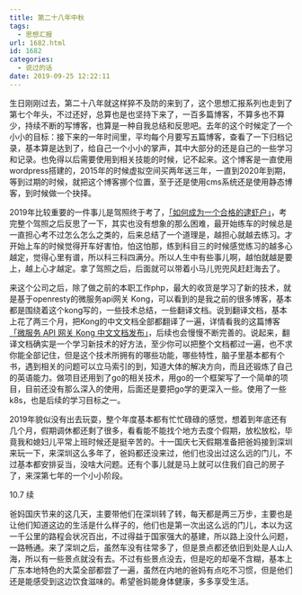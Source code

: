 ```yaml
---
title: 第二十八年中秋
tags:
  - 思想汇报
url: 1682.html
id: 1682
categories:
  - 说过的话
date: 2019-09-25 12:22:11
---
```


生日刚刚过去，第二十八年就这样猝不及防的来到了，这个思想汇报系列也走到了第七个年头，不过还好，总算也是也坚持下来了，一百多篇博客，不算多也不算少，持续不断的写博客，也算是一种自我总结和反思吧。去年的这个时候定了一个小小的目标：接下来的一年时间里，平均每个月要写五篇博客，查看了一下归档记录，基本算是达到了，给自己一个小小的掌声，其中大部分的还是自己的一些学习和记录。也免得以后需要使用到相关技能的时候，记不起来。这个博客是一直使用wordpress搭建的，2015年的时候虚拟空间买两年送三年，一直到2020年到期，等到过期的时候，就把这个博客挪个位置，至于还是使用cms系统还是使用静态博客，到时候做一个抉择。

2019年比较重要的一件事儿是驾照终于考了，[「如何成为一个合格的逮虾户」](https://102no.com/2019/08/28/the-driver-s-test/)，考完整个驾照之后反思了一下，其实也没有想象的那么困难，最开始练车的时候总是一直担心考不过怎么怎么之类的，后来总结了一个道理是，越担心就越去练习。才开始上车的时候觉得开车好害怕，怕这怕那，练到科目三的时候感觉练习的越多心越定，觉得心里有谱，所以科三科四满分。所以人生中有些事儿啊，越怕就越是要上，越上心才越定。拿了驾照之后，后面就可以带着小马儿兜兜风赶赶海去了。

来这个公司之后，除了做之前的本职工作php，最大的收货是学习了新的技术，就是基于openresty的微服务api网关 Kong，可以看到的是我之前的很多博客，基本都是围绕着这个kong写的，一些技术总结，一些翻译文档。说到翻译文档，基本上花了两三个月，把Kong的中文文档全部都翻译了一遍，详情看我的这篇博客[「微服务 API 网关 Kong 中文文档发布」](https://102no.com/2019/06/27/kong-docs-cn/)，后续也会慢慢不断完善的。说起来，翻译文档确实是一个学习新技术的好方法，至少你可以把整个文档都过一遍，也不求你能全部记住，但是这个技术所拥有的哪些功能，哪些特性，脑子里基本都有个书，遇到相关的问题可以立马索引的到，知道大体的解决方向，而且还锻炼了自己的英语能力。做项目还用到了go的相关技术，用go的一个框架写了一个简单的项目，目前还没有那么深入的使用，后面还是要把go学的更深入一些。使用了一些k8s，也是后续的学习目标之一。 

2019年貌似没有出去玩耍，整个年度基本都有忙忙碌碌的感觉，想着到年底还有几个月，假期调休都还剩了很多，看看能不能找个地方去度个假期，放松放松，毕竟我和媳妇儿平常上班时候还是挺辛苦的。十一国庆七天假期准备把爸妈接到深圳来玩一下，来深圳这么多年了，爸妈都还没来过，他们也没出过这么远的门儿，不过基本都安排妥当，没啥大问题。还有个事儿就是马上就可以住我们自己的房子了，来深第七年的一个小小阶段。

10.7 续 

爸妈国庆节来的这几天，主要带他们在深圳转了转，每天都是两三万步，主要也是让他们知道这边的生活是什么样子的，他们也是第一次出这么远的门儿，本以为这一千公里的路程会状况百出，不过得益于国家强大的基建，所以路上没什么问题，一路畅通。来了深圳之后，虽然车没有往常多了，但是景点都还依旧到处是人山人海，所以有一些景点就没有去。不过有些景点没去，但是吃的却毫不含糊，基本上广东本地特色的大菜全部都尝了一遍，虽然在内地的爸妈有点吃不习惯，但是他们还是能感受到这边饮食滋味的。希望爸妈能身体健康，多多享受生活。
